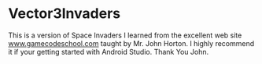 # Vector3Invaders
This is a version of Space Invaders I learned from the excellent web site www.gamecodeschool.com taught by Mr. John Horton. I highly recommend it if your getting started with Android Studio. Thank You John.
 
